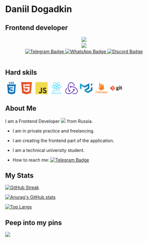 # Daniil Dogadkin
## Frontend developer

<div id="header" align="center">
  <div>
    <img src="https://media.giphy.com/media/qEqiI3Oq7vBkoE236M/giphy.gif" width="45%"/>
  </div>
  <img src="https://media.giphy.com/media/gjrYDwbjnK8x36xZIO/giphy.gif" width="400"/>
  <div id="badges">
    <a href="https://t.me/Lehnele">
      <img src="https://img.shields.io/badge/Telegram-blue?style=for-the-badge&logo=telegram&logoColor=white" alt="Telegram Badge"/>
    </a>
    <a href="#">
      <img src="https://img.shields.io/badge/WhatsApp-green?style=for-the-badge&logo=whatsapp&logoColor=white" alt="WhatsApp Badge"/>
    </a>
    <a href="#">
      <img src="https://img.shields.io/badge/Discord-blue?style=for-the-badge&logo=discord&logoColor=white" alt="Discord Badge"/>
    </a>
  </div>
  <img src="https://komarev.com/ghpvc/?username=Lehnele&style=flat-square&color=blue" alt=""/>
</div>

## Hard skils
<div>
  <img src="https://github.com/devicons/devicon/blob/master/icons/css3/css3-plain-wordmark.svg"  title="CSS3" alt="CSS" width="40" height="40"/>&nbsp;
  <img src="https://github.com/devicons/devicon/blob/master/icons/html5/html5-original.svg" title="HTML5" alt="HTML" width="40" height="40"/>&nbsp;
  <img src="https://github.com/devicons/devicon/blob/master/icons/javascript/javascript-original.svg" title="JavaScript" alt="JavaScript" width="40" height="40"/>&nbsp;
  <img src="https://github.com/devicons/devicon/blob/master/icons/react/react-original-wordmark.svg" title="React" alt="React" width="40" height="40"/>&nbsp;
  <img src="https://github.com/devicons/devicon/blob/master/icons/redux/redux-original.svg" title="Redux" alt="Redux " width="40" height="40"/>&nbsp;
  <img src="https://github.com/devicons/devicon/blob/master/icons/materialui/materialui-original.svg" title="Material UI" alt="Material UI" width="40" height="40"/>&nbsp;
  <img src="https://github.com/devicons/devicon/blob/master/icons/firebase/firebase-plain-wordmark.svg" title="Firebase" alt="Firebase" width="40" height="40"/>&nbsp;
  <img src="https://github.com/devicons/devicon/blob/master/icons/git/git-original-wordmark.svg" title="Git" **alt="Git" width="40" height="40"/>
</div>

## About Me 
I am a Frontend Developer <img src="https://media.giphy.com/media/WUlplcMpOCEmTGBtBW/giphy.gif" width="30"> from Russia.

- I am in private practice and freelancing.

- I am creating the frontend part of the application.

- I am a technical university student.

- How to reach me: [![Telegram Badge](https://img.shields.io/badge/-kakbar-blue?style=flat&logo=Telegram&logoColor=white)](https://t.me/Lehnele)

## My Stats
[![GitHub Streak](http://github-readme-streak-stats.herokuapp.com?user=Lehnele&theme=merko)](https://git.io/streak-stats)

[![Anurag's GitHub stats](https://github-readme-stats.vercel.app/api?username=Lehnele&show_icons=true&hide=issues&theme=tokyonight)](https://github.com/anuraghazra/github-readme-stats)

[![Top Langs](https://github-readme-stats.vercel.app/api/top-langs/?username=Lehnele&layout=compact&theme=vision-friendly-dark)](https://github.com/anuraghazra/github-readme-stats)

## Peep into my pins
<img src="https://media.giphy.com/media/HscDLzkO8EOTmgkhQP/giphy.gif" width="30%"/>
